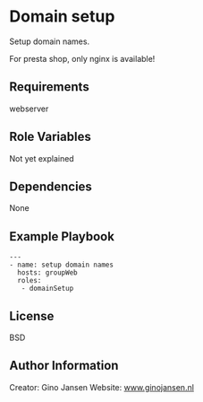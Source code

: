 Domain setup
=========

Setup domain names.

For presta shop, only nginx is available!

Requirements
------------

webserver

Role Variables
--------------

Not yet explained

Dependencies
------------

None

Example Playbook
----------------

    ---
    - name: setup domain names
      hosts: groupWeb
      roles:
       - domainSetup

License
-------

BSD

Author Information
------------------

Creator: Gino Jansen
Website: www.ginojansen.nl